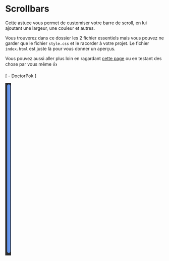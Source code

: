 # Scrollbars

Cette astuce vous permet de customiser votre barre de scroll, en lui ajoutant une largeur, une couleur et autres.

Vous trouverez dans ce dossier les 2 fichier essentiels mais vous pouvez ne garder que le fichier `style.css` et le racorder à votre projet.
Le fichier `index.html` est juste là pour vous donner un aperçus.

Vous pouvez aussi aller plus loin en ragardant [cette page](https://developer.mozilla.org/en-US/docs/Web/CSS/::-webkit-scrollbar) ou en testant des chose par vous même :thumbsup:

  [ - DoctorPok ]

<img src="https://github.com/DoctorPok42/Astuces-Web/blob/main/IMG/Scrollbars.PNG">
